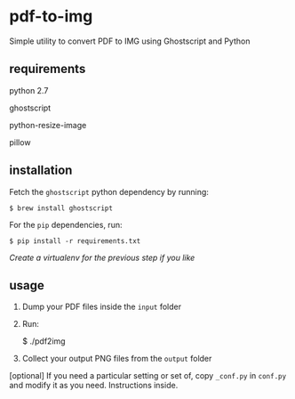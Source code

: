# pdf-to-img
Simple utility to convert PDF to IMG using Ghostscript and Python


## requirements
python 2.7

ghostscript

python-resize-image

pillow


## installation
Fetch the `ghostscript` python dependency by running:

    $ brew install ghostscript

For the `pip` dependencies, run:

    $ pip install -r requirements.txt

*Create a virtualenv for the previous step if you like*


## usage
1. Dump your PDF files inside the `input` folder
2. Run:

    $ ./pdf2img

3. Collect your output PNG files from the `output` folder

[optional] If you need a particular setting or set of, copy `_conf.py` in `conf.py` and modify it as you need. Instructions inside.
